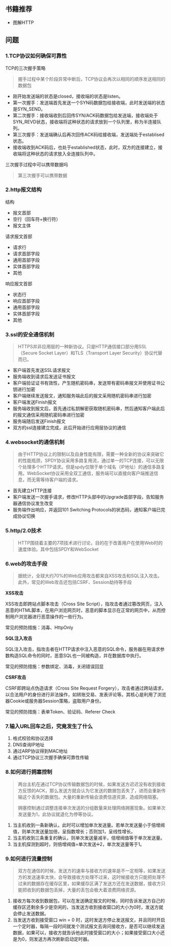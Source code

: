 ## 书籍推荐
- 图解HTTP
## 问题

### 1.TCP协议如何确保可靠性
TCP的三次握手策略
>握手过程中某个阶段异常中断后，TCP协议会再次以相同的顺序发送相同的数据包
- 刚开始发送端的状态是closed，接收端的状态是listen。
- 第一次握手：发送端首先发送一个SYN码数据包给接收端，此时发送端的状态是SYN_SEND。
- 第二次握手：接收端收到后回传SYN/ACK码数据包给发送端，接收端处于SYN_REVD状态，接收端将这种状态的请求放到一个队列里，称为半连接队列。
- 第三次握手：发送端确认后再次回传ACK码给接收端，发送端处于establised状态。
- 接收端收到ACK码后，也处于established状态，此时，双方的连接建立，接收端将这种状态的请求放入全连接队列中。

三次握手过程中可以携带数据吗

> 第三次握手可以携带数据

### 2.http报文结构
结构
- 报文首部
- 空行（回车符+换行符）
- 报文主体

请求报文首部
- 请求行
- 请求首部字段
- 通用首部字段
- 实体首部字段
- 其他

响应报文首部
- 状态行
- 响应首部字段
- 通用首部字段
- 实体首部字段
- 其他

### 3.ssl的安全通信机制
> HTTPS并非应用层的一种新协议。只是HTTP通信接口部分用SSL（Secure Socket Layer）和TLS（Transport Layer Security）协议代替而已。
- 客户端首先发送SSL请求报文
- 服务端收到请求后发送证书报文
- 客户端验证证书有效性，产生随机密码串，发送带有密码串报文并使用证书公钥进行加密
- 客户端继续发送报文，通知服务端此后的报文采用随机密码串进行加密
- 客户端发送Finish报文
- 服务端收到报文后，首先通过私钥解密获取随机密码串，然后通知客户端此后的报文通信采用随机密码串进行加密
- 服务端随后发送Finish报文
- 双方的ssl连接建立完成，此后开始进行应用层协议的通信

### 4.websocket的通信机制

> 由于HTTP协议上的限制以及自身性能有限，需要一种全新的协议来突破它的性能瓶颈，SPDY协议采用多路复用流，通过单一的TCP连接，可以无限个处理多个HTTP请求。但是spdy仅限于单个域名（IP地址）的通信多路复用。WebSocket协议采用全双工通信，服务端可以直接向客户端推送信息，而无需等待客户端的请求。

- 首先建立HTTP连接
- 客户端发送一次握手请求，修改HTTP头部中的Upgrade首部字段，告知服务器通信协议发生改变
- 服务端作出响应，并返回101 Switching Protocols的状态码，通知客户端已完成协议切换

### 5.http/2.0技术

> HTTP围绕着主要的7项技术进行讨论，目的在于改善用户在使用Web时的速度体验。其中包括SPDY和WebSocket

### 6.web的攻击手段

> 据统计，全球大约70%的Web应用攻击都来自XSS攻击和SQL注入攻击。此外，常见的Web攻击还包括CSRF、Session劫持等手段

**XSS攻击**

XSS攻击即跨站点脚本攻击（Cross Site Script），指攻击者通过篡改网页，注入恶意的HTML脚本，在用户浏览网页时，恶意的脚本显示在正常的网页中，从而控制用户浏览器进行恶意操作的一些行为。

常见的预防措施：消毒、HttpOnly

**SQL注入攻击**

SQL注入攻击，指攻击者在HTTP请求中注入恶意的SQL命令，服务器在用请求参数构造SQL命令的同时，恶意SQL也一同被构造，并在数据库中执行。

常见的预防措施：参数绑定、消毒，关闭错误回显

**CSRF攻击**

CSRF即跨站点伪造请求（Cross Site Request Forgery），攻击者通过跨站请求，以合法用户的身份进行非法操作，如转账交易、发表评论等。其核心是利用了浏览器Cookie或服务器Session策略，盗取用户身份。

常见的预防措施：表单Token、验证码、Referer Check



### 7.输入URL回车之后，究竟发生了什么

1. 格式校验和协议选择
2. DNS查询IP地址
3. 通过ARP协议得到MAC地址
4. 通过TCP协议三次握手确保可靠性传输

### 8.如何进行拥塞控制

> 两台主机在通过TCP协议传输数据包的时候，如果发送方迟迟没有收到接收方反馈的ACK，那么发送方就会认为它发送的数据包丢失了，进而会重新传输这个丢失的数据包。大量的重新传输会浪费信道资源，造成网络阻塞。
>
> 拥塞控制通过调整连接单次发送的分组数量来处理网络拥塞现象。如果单次发送量为1，此协议就退化为停等协议。

1. 当主机收到一条新确认，此时可以增加单次发送量。若单次发送量小于倍增阀值，则单次发送量加倍，呈指数增长；否则加1，呈线性增长。
2. 当主机收到三条重复的确认，则单次发送量减半，倍增阀值等于单次发送量。
3. 当主机探测到超时，则倍增阀值=单次发送➗2，单次发送量等于1。

### 9.如何进行流量控制

> 双方在通信的时候，发送方的速率与接收方的速率是不一定相等，如果发送方的发送速率太快，会导致接收方处理不过来，这时候接收方只能把处理不过来的数据存在缓存区里，如果缓存区满了发送方还在发送数据，接收方只能把收到的数据包丢掉，大量的丢包会极大着浪费网络资源。

1. 接收方每次收到数据包，可以在发送确定报文的时候，同时告诉发送方自己的缓存区还剩余多少是空闲的，当发送方收到接收窗口的大小为0时，发送方就会停止发送数据。
2. 当发送方收到接受窗口 win = 0 时，这时发送方停止发送报文，并且同时开启一个定时器，每隔一段时间就发个测试报文去询问接收方，是否可以继续发送数据，如果可以，接收方就告诉他此时接受窗口的大小；如果接受窗口大小还是为0，则发送方再次刷新启动定时器。